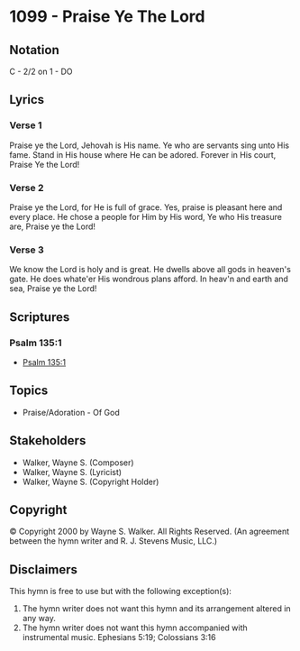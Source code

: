 # 1099 - Praise Ye The Lord

## Notation

C - 2/2 on 1 - DO

## Lyrics

### Verse 1

Praise ye the Lord, Jehovah is His name. Ye who are servants sing unto His fame. Stand in His house where He can be adored. Forever in His court, Praise Ye the Lord!

### Verse 2

Praise ye the Lord, for He is full of grace. Yes, praise is pleasant here and every place. He chose a people for Him by His word, Ye who His treasure are, Praise ye the Lord!

### Verse 3

We know the Lord is holy and is great. He dwells above all gods in heaven's gate. He does whate'er His wondrous plans afford. In heav'n and earth and sea, Praise ye the Lord!


## Scriptures

### Psalm 135:1

- [Psalm 135:1](https://www.biblegateway.com/passage/?search=Psalm%20135%3A1)


## Topics

- Praise/Adoration - Of God

## Stakeholders

- Walker, Wayne S. (Composer)
- Walker, Wayne S. (Lyricist)
- Walker, Wayne S. (Copyright Holder)

## Copyright

© Copyright 2000 by Wayne S. Walker. All Rights Reserved.
(An agreement between the hymn writer and R. J. Stevens Music, LLC.)

## Disclaimers

This hymn is free to use but with the following exception(s):
1. The hymn writer does not want this hymn and its arrangement altered in any way.
2. The hymn writer does not want this hymn accompanied with instrumental music.
Ephesians 5:19; Colossians 3:16

